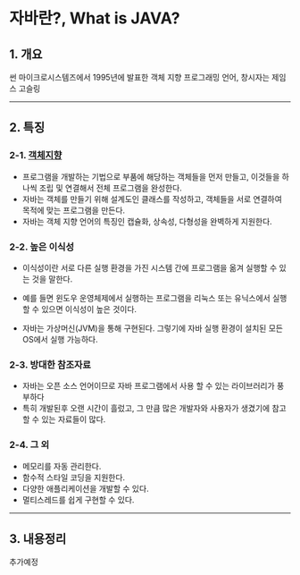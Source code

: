자바란?, What is JAVA?
======================


## 1. 개요


썬 마이크로시스템즈에서 1995년에 발표한 객체 지향 프로그래밍 언어, 창시자는 제임스 고슬링

****

 ## 2. 특징

 ### 2-1. [객체지향](https://github.com/JunYongRhee/Doje2018_JunYongLee/blob/master/Education/HighSchool/1stGrade/Java/2.%EA%B0%9D%EC%B2%B4%EC%A7%80%ED%96%A5.md)

* 프로그램을 개발하는 기법으로 부품에 해당하는 객체들을 먼저 만들고, 이것들을 하나씩 조립 및 연결해서 전체 프로그램을 완성한다.
* 자바는 객체를 만들기 위해 설계도인 클래스를 작성하고, 객체들을 서로 연결하여 목적에 맞는 프로그램을 만든다.
* 자바는 객체 지향 언어의 특징인 캡슐화, 상속성, 다형성을 완벽하게 지원한다.



### 2-2. 높은 이식성

* 이식성이란 서로 다른 실행 환경을 가진 시스템 간에 프로그램을 옮겨 실행할 수 있는 것을 말한다.
* 예를 들면 윈도우 운영체제에서 실행하는 프로그램을 리눅스 또는 유닉스에서 실행할 수 있으면 이식성이 높은 것이다.

* 자바는 가상머신(JVM)을 통해 구현된다. 그렇기에 자바 실행 환경이 설치된 모든 OS에서 실행 가능하다.



### 2-3. 방대한 참조자료

* 자바는 오픈 소스 언어이므로 자바 프로그램에서 사용 할 수 있는 라이브러리가 풍부하다
* 특히 개발된후 오랜 시간이 흘렀고, 그 만큼 많은 개발자와 사용자가 생겼기에 참고할 수 있는 자료들이 많다.



### 2-4. 그 외

* 메모리를 자동 관리한다.
* 함수적 스타일 코딩을 지원한다.
* 다양한 애플리케이션을 개발할 수 있다.
* 멀티스레드를 쉽게 구현할 수 있다.

****

  ## 3. 내용정리

추가예정